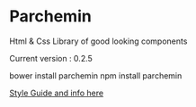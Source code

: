 # Parchemin
Html &amp; Css Library of good looking components

Current version : 0.2.5

bower install parchemin
npm install parchemin


[Style Guide and info here](https://batimentb.github.io/parchemin/)
